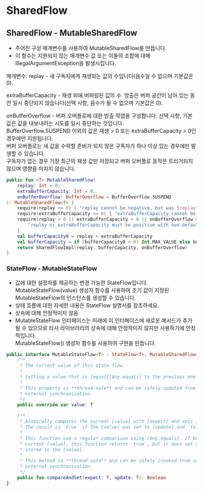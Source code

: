 # SharedFlow

## SharedFlow - MutableSharedFlow
- 주어진 구성 매개변수를 사용하여 MutableSharedFlow를 만듭니다.
- 이 함수는 지원되지 않는 매개변수 값 또는 이들의 조합에 대해 IllegalArgumentException을 발생시킵니다.

매개변수:
replay - 새 구독자에게 재생되는 값의 수입니다(음수일 수 없으며 기본값은 0).

extraBufferCapacity - 재생 외에 버퍼링된 값의 수. 방출은 버퍼 공간이 남아 있는 동안 일시 중단되지 않습니다(선택 사항, 음수가 될 수 없으며 기본값은 0).

onBufferOverflow - 버퍼 오버플로에 대한 방출 작업을 구성합니다. 선택 사항, 기본값은 값을 내보내려는 시도를 일시 중단하는 것입니다. \
  BufferOverflow.SUSPEND 이외의 값은 재생 > 0 또는 extraBufferCapacity > 0인 경우에만 지원됩니다. \
  버퍼 오버플로는 새 값을 수락할 준비가 되지 않은 구독자가 하나 이상 있는 경우에만 발생할 수 있습니다. \
  구독자가 없는 경우 가장 최근의 재생 값만 저장되고 버퍼 오버플로 동작은 트리거되지 않으며 영향을 미치지 않습니다.

```kotlin
public fun <T> MutableSharedFlow(
    replay: Int = 0,
    extraBufferCapacity: Int = 0,
    onBufferOverflow: BufferOverflow = BufferOverflow.SUSPEND
): MutableSharedFlow<T> {
    require(replay >= 0) { "replay cannot be negative, but was $replay" }
    require(extraBufferCapacity >= 0) { "extraBufferCapacity cannot be negative, but was $extraBufferCapacity" }
    require(replay > 0 || extraBufferCapacity > 0 || onBufferOverflow == BufferOverflow.SUSPEND) {
        "replay or extraBufferCapacity must be positive with non-default onBufferOverflow strategy $onBufferOverflow"
    }
    val bufferCapacity0 = replay + extraBufferCapacity
    val bufferCapacity = if (bufferCapacity0 < 0) Int.MAX_VALUE else bufferCapacity0 // coerce to MAX_VALUE on overflow
    return SharedFlowImpl(replay, bufferCapacity, onBufferOverflow)
}
```

### StateFlow - MutableStateFlow
- 값에 대한 설정자를 제공하는 변경 가능한 StateFlow입니다. \
  MutableStateFlow(value) 생성자 함수를 사용하여 초기 값이 지정된 MutableStateFlow의 인스턴스를 생성할 수 있습니다.
- 상태 흐름에 대한 자세한 내용은 StateFlow 설명서를 참조하세요.
- 상속에 대해 안정적이지 않음
- MutableStateFlow 인터페이스는 미래에 이 인터페이스에 새로운 메서드가 추가될 수 있으므로 타사 라이브러리의 상속에 대해 안정적이지 않지만 사용하기에 안정적입니다. \
  MutableStateFlow() 생성자 함수를 사용하여 구현을 만듭니다.

```kotlin
public interface MutableStateFlow<T> : StateFlow<T>, MutableSharedFlow<T> {
    /**
     * The current value of this state flow.
     *
     * Setting a value that is [equal][Any.equals] to the previous one does nothing.
     *
     * This property is **thread-safe** and can be safely updated from concurrent coroutines without
     * external synchronization.
     */
    public override var value: T

    /**
     * Atomically compares the current [value] with [expect] and sets it to [update] if it is equal to [expect].
     * The result is `true` if the [value] was set to [update] and `false` otherwise.
     *
     * This function use a regular comparison using [Any.equals]. If both [expect] and [update] are equal to the
     * current [value], this function returns `true`, but it does not actually change the reference that is
     * stored in the [value].
     *
     * This method is **thread-safe** and can be safely invoked from concurrent coroutines without
     * external synchronization.
     */
    public fun compareAndSet(expect: T, update: T): Boolean
}
```